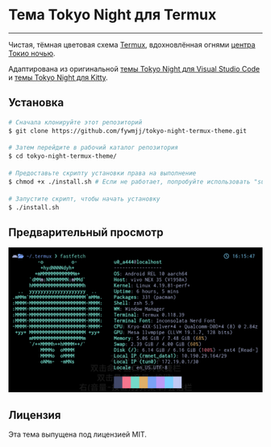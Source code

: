 # Тема Tokyo Night для Termux
---
Чистая, тёмная цветовая схема [Termux](https://termux.dev/), вдохновлённая огнями [центра Токио ночью](https://www.google.com/search?q=tokyo+night&newwindow=1&sxsrf=ACYBGNRiOGCstG_Xohb8CgG5UGwBRpMIQg:1571032079139&source=lnms&tbm=isch&sa=X&ved=0ahUKEwiayIfIhpvlAhUGmuAKHbfRDaIQ_AUIEigB&biw=1280&bih=666&dpr=2).

Адаптирована из оригинальной [темы Tokyo Night для Visual Studio Code](https://github.com/enkia/tokyo-night-vscode-theme) и [темы Tokyo Night для Kitty](https://github.com/davidmathers/tokyo-night-kitty-theme).

## Установка

```bash
# Сначала клонируйте этот репозиторий
$ git clone https://github.com/fywmjj/tokyo-night-termux-theme.git

# Затем перейдите в рабочий каталог репозитория
$ cd tokyo-night-termux-theme/

# Предоставьте скрипту установки права на выполнение
$ chmod +x ./install.sh # Если не работает, попробуйте использовать "sudo"

# Запустите скрипт, чтобы начать установку
$ ./install.sh
```

## Предварительный просмотр

![Tokyo Night theme for Termux - Preview](../screenshot.png)

## Лицензия

Эта тема выпущена под лицензией MIT.
